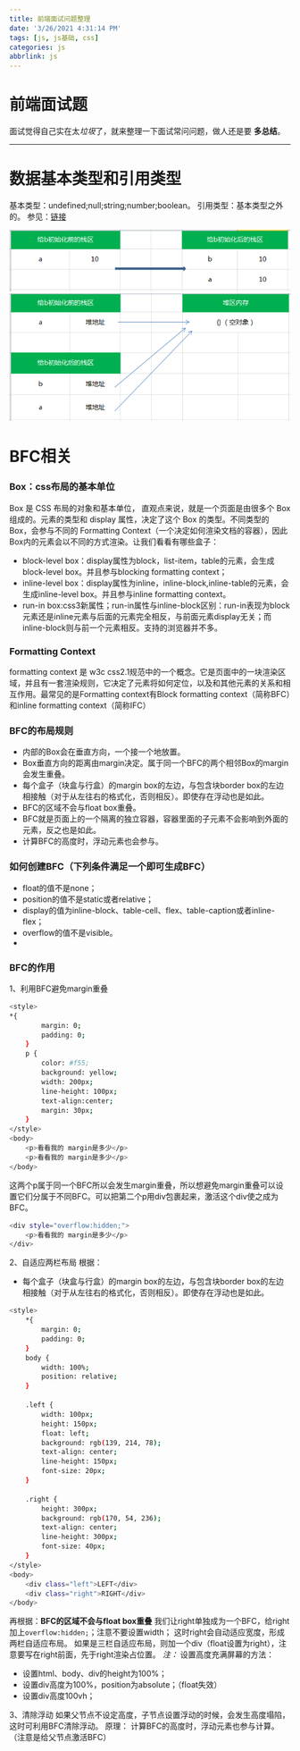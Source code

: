 ```yaml
---
title: 前端面试问题整理
date: '3/26/2021 4:31:14 PM'
tags: [js, js基础, css]
categories: js
abbrlink: js
---
```


# 前端面试题

面试觉得自己实在太*垃圾*了，就来整理一下面试常问问题，做人还是要 **多总结**。
*****

# 数据基本类型和引用类型
基本类型：undefined;null;string;number;boolean。
引用类型：基本类型之外的。
参见：[链接](https://www.jb51.net/article/65911.htm)

![基本类型](/img/post/type1.png)
![引用类型](/img/post/type2.png)

# BFC相关

### Box：css布局的基本单位

Box 是 CSS 布局的对象和基本单位， 直观点来说，就是一个页面是由很多个 Box 组成的。元素的类型和 display 属性，决定了这个 Box 的类型。不同类型的Box，会参与不同的 Formatting Context（一个决定如何渲染文档的容器），因此Box内的元素会以不同的方式渲染。让我们看看有哪些盒子：
- block-level box：display属性为block，list-item，table的元素，会生成block-level box。并且参与blocking formatting context；
- inline-level box：display属性为inline，inline-block,inline-table的元素，会生成inline-level box。并且参与inline formatting context。
- run-in box:css3新属性；run-in属性与inline-block区别：run-in表现为block元素还是inline元素与后面的元素完全相反，与前面元素display无关；而inline-block则与前一个元素相反。支持的浏览器并不多。

### Formatting Context

formatting context 是 w3c css2.1规范中的一个概念。它是页面中的一块渲染区域，并且有一套渲染规则，它决定了元素将如何定位，以及和其他元素的关系和相互作用。最常见的是Formatting context有Block formatting context（简称BFC）和inline formatting context（简称IFC）

### BFC的布局规则

- 内部的Box会在垂直方向，一个接一个地放置。
- Box垂直方向的距离由margin决定。属于同一个BFC的两个相邻Box的margin会发生重叠。
- 每个盒子（块盒与行盒）的margin box的左边，与包含块border box的左边相接触（对于从左往右的格式化，否则相反）。即使存在浮动也是如此。
- BFC的区域不会与float box重叠。
- BFC就是页面上的一个隔离的独立容器，容器里面的子元素不会影响到外面的元素，反之也是如此。
- 计算BFC的高度时，浮动元素也会参与。

### 如何创建BFC（下列条件满足一个即可生成BFC）

- float的值不是none；
- position的值不是static或者relative；
- display的值为inline-block、table-cell、flex、table-caption或者inline-flex；
- overflow的值不是visible。
- 
### BFC的作用
1、利用BFC避免margin重叠
``` bash
<style>
*{
        margin: 0;
        padding: 0;
    }
    p {
        color: #f55;
        background: yellow;
        width: 200px;
        line-height: 100px;
        text-align:center;
        margin: 30px;
    }
</style>
<body>
    <p>看看我的 margin是多少</p>
    <p>看看我的 margin是多少</p>
</body>
```

这两个p属于同一个BFC所以会发生margin重叠，所以想避免margin重叠可以设置它们分属于不同BFC。可以把第二个p用div包裹起来，激活这个div使之成为BFC。
```bash
<div style="overflow:hidden;">
	<p>看看我的 margin是多少</p>
</div>
```

2、自适应两栏布局
根据：
- 每个盒子（块盒与行盒）的margin box的左边，与包含块border box的左边相接触（对于从左往右的格式化，否则相反）。即使存在浮动也是如此。

``` bash
<style>
    *{
        margin: 0;
        padding: 0;
    }
    body {
        width: 100%;
        position: relative;
    }
 
    .left {
        width: 100px;
        height: 150px;
        float: left;
        background: rgb(139, 214, 78);
        text-align: center;
        line-height: 150px;
        font-size: 20px;
    }
 
    .right {
        height: 300px;
        background: rgb(170, 54, 236);
        text-align: center;
        line-height: 300px;
        font-size: 40px;
    }
</style>
<body>
    <div class="left">LEFT</div>
    <div class="right">RIGHT</div>
</body>
```

再根据：**BFC的区域不会与float box重叠**
我们让right单独成为一个BFC，给right加上`overflow:hidden;`；注意不要设置width；
这时right会自动适应宽度，形成两栏自适应布局。
如果是三栏自适应布局，则加一个div（float设置为right），注意要写在right前面，先于right渲染占位置。
*注：* 设置高度充满屏幕的方法：
- 设置html、body、div的height为100%；
- 设置div高度为100%，position为absolute；（float失效）
- 设置div高度100vh；	

3、清除浮动
如果父节点不设定高度，子节点设置浮动的时候，会发生高度塌陷，这时可利用BFC清除浮动。
原理：
计算BFC的高度时，浮动元素也参与计算。（注意是给父节点激活BFC）

